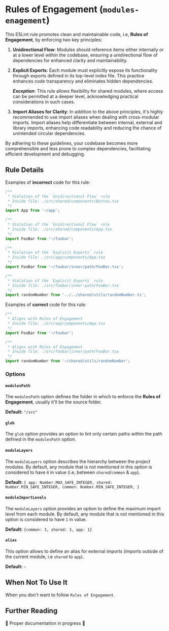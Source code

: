 # Rules of Engagement (`modules-enagement`)

This ESLint rule promotes clean and maintainable code, i.e, **Rules of Engagement**, by enforcing two key principles:

1. **Unidirectional Flow**: Modules should reference items either internally or at a lower level within the codebase, ensuring a unidirectional flow of dependencies for enhanced clarity and maintainability.

2. **Explicit Exports**: Each module must explicitly expose its functionality through exports defined in its top-level index file. This practice enhances code transparency and eliminates hidden dependencies.

   **_Exception_**: This rule allows flexibility for shared modules, where access can be permitted at a deeper level, acknowledging practical considerations in such cases.

3. **Import Aliases for Clarity**: In addition to the above principles, it's highly recommended to use import aliases when dealing with cross-modular imports. Import aliases help differentiate between internal, external and library imports, enhancing code readability and reducing the chance of unintended circular dependencies.

By adhering to these guidelines, your codebase becomes more comprehensible and less prone to complex dependencies, facilitating efficient development and debugging.

## Rule Details

Examples of **incorrect** code for this rule:

```ts
/**
 * Violation of the `Unidirectional Flow` rule
 * Inside file: ./src/shared/components/Button.tsx
 */
import App from '~/app';

/**
 * Violation of the `Unidirectional Flow` rule
 * Inside file: ./src/shared/components/App.tsx
 */
import FooBar from '~/foobar';

/**
 * Violation of the `Explicit Exports` rule
 * Inside file: ./src/app/components/App.tsx
 */
import FooBar from '~/foobar/inner/path/FooBar.tsx';

/**
 * Violation of the `Explicit Exports` rule
 * Inside file: ./src/foobar/inner-path/FooBar.tsx
 */
import randomNumber from '../../shared/utils/randomNumber.ts';
```

Examples of **correct** code for this rule:

```js
/**
 * Aligns with Rules of Engagement
 * Inside file: ./src/app/components/App.tsx
 */
import FooBar from '~/foobar';

/**
 * Aligns with Rules of Engagement
 * Inside file: ./src/foobar/inner/path/FooBar.tsx
 */
import randomNumber from '~/shared/utils/randomNumber';
```

### Options

#### `modulesPath`

The `modulesPath` option defines the folder in which to enforce the **Rules of Engagement**, usually it'll be the source folder.

**Default:** `"/src"`

#### `glob`

The `glob` option provides an option to lint only certain paths within the path defined in the `modulesPath` option.

#### `moduleLayers`

The `moduleLayers` option describes the hierarchy between the project modules. By default, any module that is not mentioned in this option is considered to have `0` in value (i.e, between `shared`/`common` & `app`).

**Default:** `{
  app: Number.MAX_SAFE_INTEGER,
  shared: Number.MIN_SAFE_INTEGER,
  common: Number.MIN_SAFE_INTEGER,
}`

#### `moduleImportLevels`

The `moduleLayers` option provides an option to define the maximum import level from each module. By default, any module that is not mentioned in this option is considered to have `1` in value.

**Default:** `{common: 3, shared: 3, app: 1}`

#### `alias`

This option allows to define an alias for external imports (imports outside of the current module, i.e `shared` to `app`).

**Default:** `~`

## When Not To Use It

When you don't want to follow `Rules of Engagement`.

## Further Reading

🚧 Proper documentation in progress 🚧
